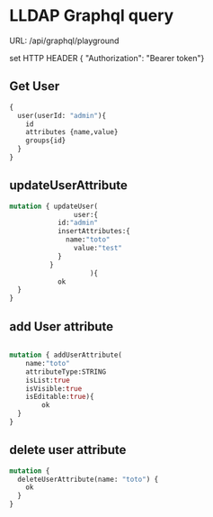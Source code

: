 # LLDAP Graphql query

URL: /api/graphql/playground

set HTTP HEADER
{ "Authorization": "Bearer token"}

## Get User

```Graphql
{
  user(userId: "admin"){
    id
    attributes {name,value}
    groups{id}
  }
}

```

## updateUserAttribute

```Graphql
mutation { updateUser(
  				user:{
            id:"admin"
            insertAttributes:{
              name:"toto"
            	value:"test"
            }
          }
					){
		  	ok
  }
}
```

## add User attribute

```Graphql

mutation { addUserAttribute(
    name:"toto"
    attributeType:STRING
    isList:true
    isVisible:true
    isEditable:true){
        ok
  }
}
```

## delete user attribute

```graphql
mutation {
  deleteUserAttribute(name: "toto") {
    ok
  }
}
```
